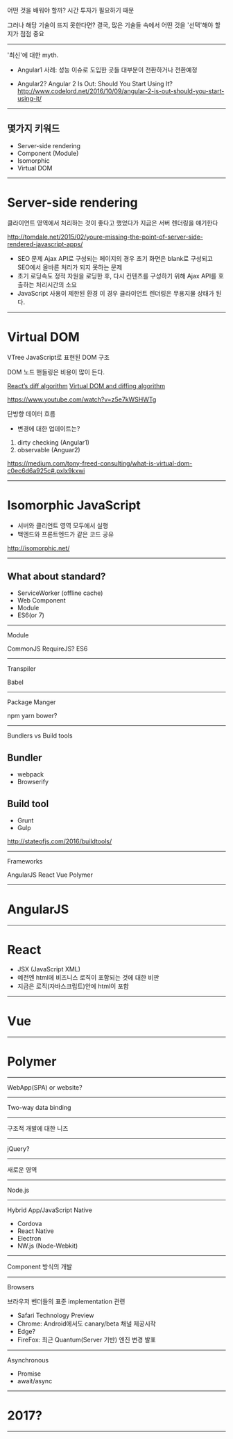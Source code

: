 어떤 것을 배워야 할까?
시간 투자가 필요하기 때문

그러나 해당 기술이 뜨지 못한다면?
결국, 많은 기술들 속에서 어떤 것을 '선택'해야 할지가 점점 중요

----------

'최신'에 대한 myth.

- Angular1 사례:
성능 이슈로 도입한 곳들 대부분이 전환하거나 전환예정

- Angular2?
Angular 2 Is Out: Should You Start Using It?
http://www.codelord.net/2016/10/09/angular-2-is-out-should-you-start-using-it/

----------

## 몇가지 키워드

- Server-side rendering
- Component (Module)
- Isomorphic
- Virtual DOM

----------

# Server-side rendering

클라이언트 영역에서 처리하는 것이 좋다고 했었다가
지금은 서버 렌더링을 얘기한다

http://tomdale.net/2015/02/youre-missing-the-point-of-server-side-rendered-javascript-apps/

- SEO 문제
Ajax API로 구성되는 페이지의 경우 초기 화면은 blank로 구성되고 SEO에서 올바른 처리가 되지 못하는 문제
- 초기 로딩속도
정적 자원을 로딩한 후, 다시 컨텐츠를 구성하기 위해 Ajax API를 호출하는 처리시간의 소요
- JavaScript 사용이 제한된 환경
이 경우 클라이언트 렌더링은 무용지물 상태가 된다.

----------

# Virtual DOM

VTree
JavaScript로 표현된 DOM 구조

DOM 노드 핸들링은 비용이 많이 든다.

[React’s diff algorithm](http://calendar.perfplanet.com/2013/diff/)
[Virtual DOM and diffing algorithm](https://gist.github.com/Raynos/8414846)

https://www.youtube.com/watch?v=z5e7kWSHWTg

단방향 데이터 흐름

- 변경에 대한 업데이트는?
1) dirty checking (Angular1)
2) observable (Anguar2)

https://medium.com/tony-freed-consulting/what-is-virtual-dom-c0ec6d6a925c#.pxlx9kxwi

----------

# Isomorphic JavaScript

- 서버와 클리언트 영역 모두에서 실행
- 백엔드와 프론트엔드가 같은 코드 공유

http://isomorphic.net/

----------


## What about standard?

- ServiceWorker (offline cache)
- Web Component
- Module
- ES6(or 7)

----------


Module

CommonJS
RequireJS?
ES6 

----------

Transpiler

Babel

----------

Package Manger

npm
yarn
bower?

----------

Bundlers vs Build tools

## Bundler
- webpack
- Browserify

## Build tool
- Grunt
- Gulp

http://stateofjs.com/2016/buildtools/

----------

Frameworks

AngularJS
React
Vue
Polymer

----------

# AngularJS

----------

# React

- JSX (JavaScript XML)
- 예전엔 html에 비즈니스 로직이 포함되는 것에 대한 비판
- 지금은 로직(자바스크립트)안에 html이 포함

----------

# Vue

----------

# Polymer

----------

WebApp(SPA) or website?

----------

Two-way data binding

----------

구조적 개발에 대한 니즈

----------

jQuery?

----------

새로운 영역

----------

Node.js

----------

Hybrid App/JavaScript Native

- Cordova
- React Native
- Electron
- NW.js (Node-Webkit)

----------

Component 방식의 개발

----------

Browsers

브라우저 벤더들의 표준 implementation 관련
- Safari Technology Preview
- Chrome: Android에서도 canary/beta 채널 제공시작
- Edge?
- FireFox: 최근 Quantum(Server 기반) 엔진 변경 발표

----------

Asynchronous

- Promise
- await/async

----------

# 2017?

----------